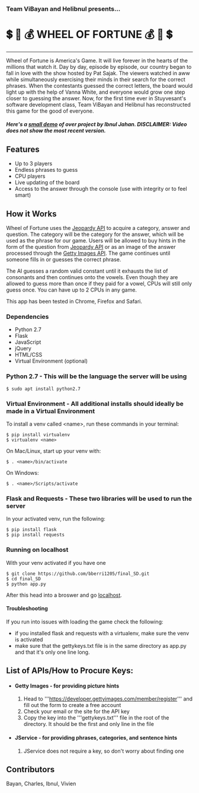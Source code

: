 ### Team ViBayan and Helibnul presents...
# :heavy_dollar_sign: :ferris_wheel: :moneybag: WHEEL OF FORTUNE :moneybag: :ferris_wheel: :heavy_dollar_sign:
---
Wheel of Fortune is America's Game. It will live forever in the hearts of the millions that watch it. Day by day, episode by episode, our country began to fall in love with the show hosted by Pat Sajak. The viewers watched in aww while simultaneously exercising their minds in their search for the correct phrases. When the contestants guessed the correct letters, the board would light up with the help of Vanna White, and everyone would grow one step closer to guessing the answer. Now, for the first time ever in Stuyvesant's software development class, Team ViBayan and Helibnul has reconstructed this game for the good of everyone.

##### Here's a [small demo](https://www.youtube.com/watch?v=4wvkLMsNpus&feature=youtu.be) of over project by Ibnul Jahan. DISCLAIMER: Video does not show the most recent version.
## Features
* Up to 3 players
* Endless phrases to guess
* CPU players
* Live updating of the board
* Access to the answer through the console (use with integrity or to feel smart)

## How it Works
  Wheel of Fortune uses the [Jeopardy API](http://jservice.io) to acquire a category, answer and question. The category will be the category for the answer, which will be used as the phrase for our game. Users will be allowed to buy hints in the form of the question from [Jeopardy API](http://jservice.io) or as an image of the answer processed through the [Getty Images API](http://developers.gettyimages.com/en/). The game continues until someone fills in or guesses the correct phrase.

  The AI guesses a random valid constant until it exhausts the list of consonants and then continues onto the vowels. Even though they are allowed to guess more than once if they paid for a vowel, CPUs will still only guess once. You can have up to 2 CPUs in any game.

  This app has been tested in Chrome, Firefox and Safari.

### Dependencies
* Python 2.7
* Flask
* JavaScript
* jQuery
* HTML/CSS
* Virtual Environment (optional)

### Python 2.7 - This will be the language the server will be using
```
$ sudo apt install python2.7
```

### Virtual Environment - All additional installs should ideally be made in a Virtual Environment
To install a venv called \<name\>, run these commands in your terminal:
```
$ pip install virtualenv
$ virtualenv <name>
```
On Mac/Linux, start up your venv with:
```
$ . <name>/bin/activate
```
On Windows:
```
$ . <name>/Scripts/activate
```

### Flask and Requests - These two libraries will be used to run the server
In your activated venv, run the following:
```
$ pip install flask
$ pip install requests
```

### Running on localhost
With your venv activated if you have one
```
$ git clone https://github.com/bberri1205/final_SD.git
$ cd final_SD
$ python app.py
```
After this head into a broswer and go [localhost](localhost:5000).

#### Troubleshooting
If you run into issues with loading the game check the following:
* if you installed flask and requests with a virtualenv, make sure the venv is activated
* make sure that the gettykeys.txt file is in the same directory as app.py and that it's only one line long.

## List of APIs/How to Procure Keys:
* #### Getty Images - for providing picture hints
  1. Head to '''https://developer.gettyimages.com/member/register''' and fill out the form to create a free account
  2. Check your email or the site for the API key
  3. Copy the key into the '''gettykeys.txt''' file in the root of the directory. It should be the first and only line in the file

* #### JService - for providing phrases, categories, and sentence hints
  1. JService does not require a key, so don't worry about finding one


## Contributors
Bayan, Charles, Ibnul, Vivien
